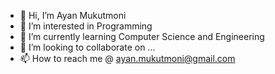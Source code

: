 - 👋 Hi, I’m Ayan Mukutmoni
- 👀 I’m interested in Programming
- 🌱 I’m currently learning Computer Science and Engineering
- 💞️ I’m looking to collaborate on ...
- 📫 How to reach me @ ayan.mukutmoni@gmail.com

<!---
Mukutmoni-cse/Mukutmoni-cse is a ✨ special ✨ repository because its `README.md` (this file) appears on your GitHub profile.
You can click the Preview link to take a look at your changes.
--->
